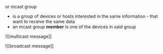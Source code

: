 or mcast group
- is a group of devices or hosts interested in the same information - that want to receive the same data
- an mcast group **member** is one of the devices in said group

![[multicast message]]

![[broadcast message]]